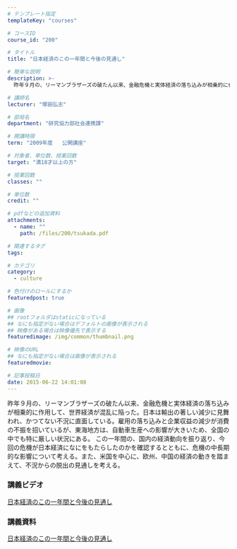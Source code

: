 ```yaml
---
# テンプレート指定
templateKey: "courses"

# コースID
course_id: "200"

# タイトル
title: "日本経済のこの一年間と今後の見通し"

# 簡単な説明
description: >-
  昨年９月の、リーマンブラザーズの破たん以来、金融危機と実体経済の落ち込みが相乗的に作用して、世界経済が混乱に陥った。日本は輸出の著しい減少に見舞われ、かつてない不況に直面している。雇用の落ち込みと企業...

# 講師名
lecturer: "塚田弘志"

# 部局名
department: "研究協力部社会連携課"

# 開講時限
term: "2009年度	公開講座"

# 対象者、単位数、授業回数
target: "満18才以上の方"

# 授業回数
classes: ""

# 単位数
credit: ""

# pdfなどの追加資料
attachments: 
  - name: "" 
    path: /files/200/tsukada.pdf

# 関連するタグ
tags:

# カテゴリ
category:
  - culture

# 色付けのロールにするか
featuredpost: true

# 画像
## rootフォルダはstaticになっている
## なにも指定がない場合はデフォルトの画像が表示される
## 映像がある場合は映像優先で表示する
featuredimage: /img/common/thumbnail.png

# 映像のURL
## なにも指定がない場合は画像が表示される
featuredmovie: 

# 記事投稿日
date: 2015-06-22 14:01:08
---
```


昨年９月の、リーマンブラザーズの破たん以来、金融危機と実体経済の落ち込みが相乗的に作用して、世界経済が混乱に陥った。日本は輸出の著しい減少に見舞われ、かつてない不況に直面している。雇用の落ち込みと企業収益の減少が消費の不振を招いているが、東海地方は、自動車生産への影響が大きいため、全国の中でも特に厳しい状況にある。 この一年間の、国内の経済動向を振り返り、今回の危機が日本経済になにをもたらしたのかを確認するとともに、危機の中長期的な影響について考える。また、米国を中心に、欧州、中国の経済の動きを踏まえて、不況からの脱出の見通しを考える。





### 講義ビデオ


[日本経済のこの一年間と今後の見通し](https://nuvideo.media.nagoya-u.ac.jp/embed/123e26e758fba5f7fcf6be57c101452f3ce86d21)


### 講義資料


[日本経済のこの一年間と今後の見通し](/files/200/tsukada.pdf) 


